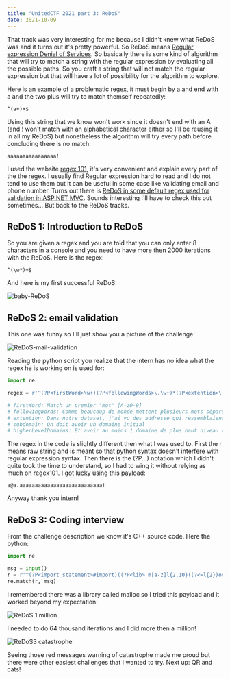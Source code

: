 ```yaml
---
title: "UnitedCTF 2021 part 3: ReDoS"
date: 2021-10-09
---
```


That track was very interesting for me because I didn't knew what ReDoS was and it turns out it's pretty powerful. So ReDoS means [Regular expression Denial of Services](https://owasp.org/www-community/attacks/Regular_expression_Denial_of_Service_-_ReDoS). So basically there is some kind of algorithm that will try to match a string with the regular expression by evaluating all the possible paths. So you craft a string that will not match the regular expression but that will have a lot of possibility for the algorithm to explore. 

Here is an example of a problematic regex, it must begin by a and end with a and the two plus will try to match themself repeatedly:
````
^(a+)+$
````
Using this string that we know won't work since it doesn't end with an A (and ! won't match with an alphabetical character either so I'll be reusing it in all my ReDoS) but nonetheless the algorithm will try every path before concluding there is no match:
````
aaaaaaaaaaaaaaaa!
````
I used the website [regex 101](https://regex101.com/), it's very convenient and explain every part of the the regex. I usually find Regular expression hard to read and I do not tend to use them but it can be useful in some case like validating email and phone number. Turns out there is [ReDoS in some default regex used for validation in ASP.NET MVC](http://blog.malerisch.net/2015/09/net-mvc-ReDoS-denial-of-service-vulnerability-cve-2015-2526.html). Sounds interesting I'll have to check this out sometimes... But back to the ReDoS tracks.

## ReDoS 1: Introduction to ReDoS

So you are given a regex and you are told that you can only enter 8 characters in a console and you need to have more then 2000 iterations with the ReDoS. Here is the regex:
````
^(\w*)+$
````
And here is my first successful ReDoS:

![baby-ReDoS](/will-hack-for-coffee/assets/images/unitedctf2021/baby-redos.png)

## ReDoS 2: email validation

This one was funny so I'll just show you a picture of the challenge:

![ReDoS-mail-validation](/will-hack-for-coffee/assets/images/unitedctf2021/redos2-mail-validation.png)

Reading the python script you realize that the intern has no idea what the regex he is working on is used for:

````python
import re

regex = r'^(?P<firstWord>\w+)(?P<followingWords>\.\w+)*(?P<extention>\+\w+)?@(?P<subdomain>\w+)(?P<higherLevelDomains>.\w+)+$'

# firstWord: Match un premier "mot" [A-z0-9]
# followingWords: Comme beaucoup de monde mettent plusieurs mots séparés par un ., on tente d'en matcher plusieurs.
# extention: Dans notre dataset, j'ai vu des addresse qui ressemblaient à ça: addresse+unMot@exemple.com aucune idée de ce que ça fait, mais faut le supporter.
# subdomain: On doit avoir un domaine initial
# higherLevelDomains: Et avoir au moins 1 domaine de plus haut niveau (séparé par un . à chaque fois)
````
The regex in the code is slightly different then what I was used to. First the r means raw string and is meant so that [python syntax](https://docs.python.org/3/library/re.html) doesn't interfere with regular expression syntax. Then there is the (?P<name>...) notation which I didn't quite took the time to understand, so I had to wing it without relying as much on regex101. I got lucky using this payload:
````
a@a.aaaaaaaaaaaaaaaaaaaaaaaaaaa!
````
Anyway thank you intern!

## ReDoS 3: Coding interview

From the challenge description we know it's C++ source code. Here the python:
````python
import re

msg = input()
r = r'^(?P<import_statement>#import)((?P<lib> m[a-z]l{2,10}((?<=l{2})oc))|.);(?(lib)[A-z =]*|[0-9])+$'
re.match(r, msg)
````
I remembered there was a library called malloc so I tried this payload and it worked beyond my expectation:

![ReDoS 1 million](/will-hack-for-coffee/assets/images/unitedctf2021/redos3-one-million.png)

I needed to do 64 thousand iterations and I did more then a million! 

![ReDoS3 catastrophe](/will-hack-for-coffee/assets/images/unitedctf2021/redos3-catastrophe.png)

Seeing those red messages warning of catastrophe made me proud but there were other easiest challenges that I wanted to try. Next up: QR and cats!
